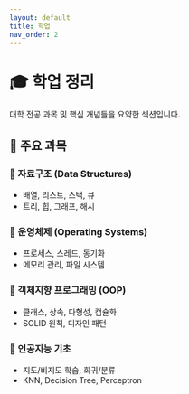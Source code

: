 ```yaml
---
layout: default
title: 학업
nav_order: 2
---
```


# 🎓 학업 정리

대학 전공 과목 및 핵심 개념들을 요약한 섹션입니다.

## 📘 주요 과목

### 🔹 자료구조 (Data Structures)
- 배열, 리스트, 스택, 큐
- 트리, 힙, 그래프, 해시

### 🔹 운영체제 (Operating Systems)
- 프로세스, 스레드, 동기화
- 메모리 관리, 파일 시스템

### 🔹 객체지향 프로그래밍 (OOP)
- 클래스, 상속, 다형성, 캡슐화
- SOLID 원칙, 디자인 패턴

### 🔹 인공지능 기초
- 지도/비지도 학습, 회귀/분류
- KNN, Decision Tree, Perceptron
